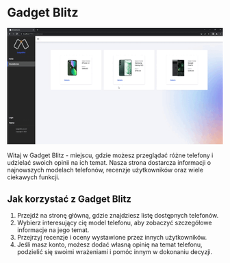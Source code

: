 # Gadget Blitz

![Gadget Blitz](https://github.com/JusticeBeaverr/GadgetBlitz/raw/master/Smartphones%20-%20Google%20Chrome%202023-06-01%2008-48-22.gif)

Witaj w Gadget Blitz - miejscu, gdzie możesz przeglądać różne telefony i udzielać swoich opinii na ich temat. Nasza strona dostarcza informacji o najnowszych modelach telefonów, recenzje użytkowników oraz wiele ciekawych funkcji.

## Jak korzystać z Gadget Blitz

1. Przejdź na stronę główną, gdzie znajdziesz listę dostępnych telefonów.
2. Wybierz interesujący cię model telefonu, aby zobaczyć szczegółowe informacje na jego temat.
3. Przejrzyj recenzje i oceny wystawione przez innych użytkowników.
4. Jeśli masz konto, możesz dodać własną opinię na temat telefonu, podzielić się swoimi wrażeniami i pomóc innym w dokonaniu decyzji.


